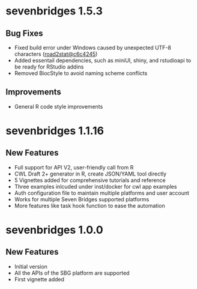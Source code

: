 # sevenbridges 1.5.3

## Bug Fixes

- Fixed build error under Windows caused by unexpected UTF-8 characters ([road2stat@c6c4245](https://github.com/sbg/sevenbridges-r/commit/b03ed45d5c9495196df311b58a2e275b3f2ea44a))
- Added essentail dependencies, such as miniUI, shiny, and rstudioapi to be ready for RStudio addins
- Removed BiocStyle to avoid naming scheme conflicts

## Improvements

- General R code style improvements

# sevenbridges 1.1.16

## New Features

- Full support for API V2, user-friendly call from R
- CWL Draft 2+ generator in R, create JSON/YAML tool directly
- 5 Vignettes added for comprehensive tutorials and reference
- Three examples inlcuded under inst/docker for cwl app examples
- Auth configuration file to maintain multiple platforms and user account
- Works for multiple Seven Bridges supported platforms
- More features like task hook function to ease the automation

# sevenbridges 1.0.0

## New Features

- Initial version
- All the APIs of the SBG platform are supported
- First vignette added
